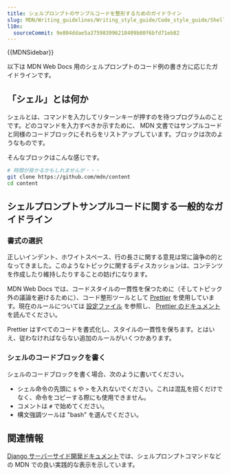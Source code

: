 ```yaml
---
title: シェルプロンプトのサンプルコードを整形するためのガイドライン
slug: MDN/Writing_guidelines/Writing_style_guide/Code_style_guide/Shell
l10n:
  sourceCommit: 9e804ddae5a375983996218409b80f6bfd71eb82
---
```


{{MDNSidebar}}

以下は MDN Web Docs 用のシェルプロンプトのコード例の書き方に応じたガイドラインです。

## 「シェル」とは何か

シェルとは、コマンドを入力してリターンキーが押すのを待つプログラムのことです。どのコマンドを入力すべきか示すために、 MDN 文書ではサンプルコードと同様のコードブロックにそれらをリストアップしています。ブロックは次のようなものです。

そんなブロックはこんな感じです。

```bash example-good
# 時間が掛かるかもしれませんが・・・
git clone https://github.com/mdn/content
cd content
```

## シェルプロンプトサンプルコードに関する一般的なガイドライン

### 書式の選択

正しいインデント、ホワイトスペース、行の長さに関する意見は常に論争の的となってきました。このようなトピックに関するディスカッションは、コンテンツを作成したり維持したりすることの妨げになります。

MDN Web Docs では、コードスタイルの一貫性を保つために（そしてトピック外の議論を避けるために）、コード整形ツールとして [Prettier](https://prettier.io/) を使用しています。現在のルールについては [設定ファイル](https://github.com/mdn/content/blob/main/.prettierrc.json) を参照し、 [Prettier のドキュメント](https://prettier.io/docs/en/index.html)を読んでください。

Prettier はすべてのコードを書式化し、スタイルの一貫性を保ちます。とはいえ、従わなければならない追加のルールがいくつかあります。

### シェルのコードブロックを書く

シェルのコードブロックを書く場合、次のように書いてください。

- シェル命令の先頭に `$` や `>` を入れないでください。これは混乱を招くだけでなく、命令をコピーする際にも使用できません。
- コメントは `#` で始めてください。
- 構文強調ツールは "bash" を選んでください。

## 関連情報

[Django サーバーサイド開発ドキュメント](/ja/docs/Learn_web_development/Extensions/Server-side/Django)では、シェルプロンプトコマンドなどの MDN での良い実践的な表示を示しています。
